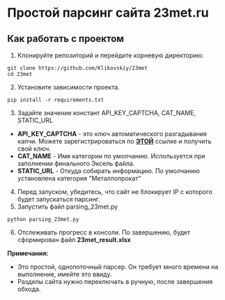 # Простой парсинг сайта 23met.ru

## Как работать с проектом
         
1. Клонируйте репозиторий и перейдите корневую директорию:
```      
git clone https://github.com/Klikovskiy/23met
cd 23met
```    
2. Установите зависимости проекта.
```      
pip install -r requirements.txt
```
3. Задайте значение констант API_KEY_CAPTCHA, CAT_NAME, STATIC_URL
- **API_KEY_CAPTCHA** - это ключ автоматического разгадывания капчи. Можете зарегистрироваться по **[ЭТОЙ](https://rucaptcha.com/?from=1921902)** ссылке и получить свой ключ.
- **CAT_NAME** - Имя категории по умолчанию. Используется при заполнении финального Эксель файла.
- **STATIC_URL** - Откуда собирать информацию. По умолчанию установлена категория "Металлопрокат"

4. Перед запуском, убедитесь, что сайт не блокирует IP с которого будет запускаться парсинг.
5. Запустить файл parsing_23met.py
```      
python parsing_23met.py
```
6. Отслеживать прогресс в консоли. По завершению, будет сформирован файл **23met_result.xlsx**

**Примечания:**
- Это простой, однопоточный парсер. Он требует много времени на выполнение, имейте это ввиду.
- Разделы сайта нужно переключать в ручную, после завершения обхода.